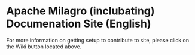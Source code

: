 # Apache Milagro (inclubating) Documenation Site (English)

For more information on getting setup to contribute to site, please click on the Wiki button located above.


